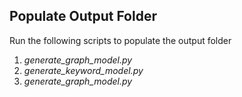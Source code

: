 ## Populate Output Folder


Run the following scripts to populate the output folder

1. *generate\_graph_model.py*
2. *generate\_keyword_model.py*
3. *generate\_graph_model.py*